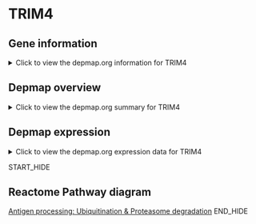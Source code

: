 <h1>TRIM4</h1>

<h2>Gene information</h2>
<details>
  <summary>Click to view the depmap.org information for TRIM4</summary>
  <iframe src="https://depmap.org/portal/gene/TRIM4?tab=about" style="border:none;width:100%;height:800px"></iframe>
</details>

<h2>Depmap overview</h2>
<details>
  <summary>Click to view the depmap.org summary for TRIM4</summary>
  <iframe src="https://depmap.org/portal/gene/TRIM4?tab=overview" style="border:none;width:100%;height:800px"></iframe>
</details>

<h2>Depmap expression</h2>
<details>
  <summary>Click to view the depmap.org expression data for TRIM4</summary>
  <iframe src="https://depmap.org/portal/gene/TRIM4?tab=characterization" style="border:none;width:100%;height:800px"></iframe>
</details>


START_HIDE
<h2>Reactome Pathway diagram</h2>
<a href="https://reactome.org/PathwayBrowser/#/R-HSA-983168">Antigen processing: Ubiquitination & Proteasome degradation</a>
END_HIDE


